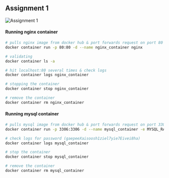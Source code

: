 ## Assignment 1 

![Assignment 1](https://i.imgur.com/wnFzHIk.png)
#### Running nginx container
```bash
# pulls nginx image from docker hub & port forwards request on port 80 at local host to container
docker container run -p 80:80 -d --name nginx_container nginx

# validating
docker container ls -a

# hit localhost:80 several times & check logs
docker container logs nginx_container

# stopping the container
docker container stop nginx_container

# remove the container
docker container rm nginx_container
```
#### Running mysql container
```bash
# pulls mysql image from docker hub & port forwards request on port 3306 on localhost to 3306 port on the container
docker container run -p 3306:3306 -d --name mysql_container -e MYSQL_RANDOM_ROOT_PASSWORD=yes

# check logs for password (gaepeeXaisoosh1ziel7yie7Eivei8ha)
docker container logs mysql_container 

# stop the container
docker container stop mysql_container

# remove the container
docker container rm mysql_container
```
